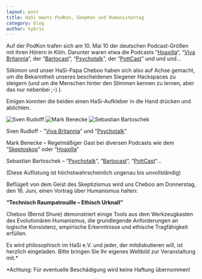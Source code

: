 ```yaml
---
layout: post
title: HaSi meets PodKon, SkepKon und Humanistentag
category: blog
author: hybr1s
---
```

Auf der PodKon trafen sich am 10. Mai 10 der deutschen Podcast-Größen mit ihren Hörern in Köln. Darunter waren etwa die Podcasts “[Hoaxilla](http://www.hoaxilla.com/)“, “[Viva Britannia](http://www.vivabritannia.de/)“, der “[Bartocast](http://bartocast.moepmoep.com/)“, “[Psychotalk](http://psychotalk.moepmoep.com/)“, der “[PottCast](http://pottcast.moepmoep.com/)” und und und…  

Silkimon und unser HaSi-Papa Cheboo haben sich also auf Achse gemacht, um die Bekanntheit unseres bescheidenen Siegener Hackspaces zu steigern (und um die Menschen hinter den Stimmen kennen zu lernen, aber das nur nebenbei ;-) ).  

Einigen konnten die beiden einen HaSi-Aufkleber in die Hand drücken und ablichten.  

<!-- break -->

![Sven Rudolff](/images/HaSi_Meets_Sven_Rudolff.jpg) ![Mark Benecke](/images/HaSi_Meets_Mark_Benecke.jpg) ![Sebastian Bartoschek](/images/HaSi_Meets_Sebastian_Bartoschek.jpg)

Sven Rudloff -  ”[Viva Britannia](http://www.vivabritannia.de/)” und ”[Psychotalk](http://psychotalk.moepmoep.com/)”  

Mark Benecke – Regelmäßiger Gast bei diversen Podcasts wie dem “[Skeptoskop](http://www.skeptoskop.com/)” oder “[Hoaxilla](http://www.hoaxilla.com/)”  

Sebastian Bartoschek – “[Psychotalk](http://psychotalk.moepmoep.com/)“, “[Bartocast](http://bartocast.moepmoep.com/)“, “[PottCast](http://pottcast.moepmoep.com/)“…  

(Diese Auflistung ist höchstwahrscheinlich ungenau bis unvollständig)  
 

Beflügelt von dem Geist des Skeptizismus wird uns Cheboo am Donnerstag, den 16. Juni, einen Vortrag über Humanismus halten:  

__“Technisch Raumpatrouille – Ethisch Urknall”__  

Cheboo (Bernd Shure) demonstriert einige Tools aus dem Werkzeugkasten des Evolutionären Humanismus, die grundlegende Anforderungen an logische Konsistenz, empirische Erkenntnisse und ethische Tragfähigkeit erfüllen.  

Es wird philosophisch im HaSi e.V. und jeder, der mitdiskutieren will, ist herzlich eingeladen. Bitte bringen Sie Ihr eigenes Weltbild zur Veranstaltung mit.*  

*Achtung: Für eventuelle Beschädigung wird keine Haftung übernommen!
